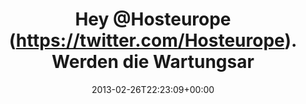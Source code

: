 ---
retweeted: false
source: <a href="http://twitter.com" rel="nofollow">Twitter Web Client</a>
entities:
  user_mentions:
  - name: Host Europe GmbH
    screen_name: Hosteurope
    indices:
    - '4'
    - '15'
    id_str: '54830923'
    id: '54830923'
  urls: []
  symbols: []
  media:
  - expanded_url: https://twitter.com/bascht/status/306529862707982336/photo/1
    indices:
    - '72'
    - '94'
    url: http://t.co/H56PSaSnSW
    media_url: http://pbs.twimg.com/media/BEEDSTxCMAA_ipz.png
    id_str: '306529862716370944'
    id: '306529862716370944'
    media_url_https: https://pbs.twimg.com/media/BEEDSTxCMAA_ipz.png
    sizes:
      thumb:
        w: '101'
        h: '101'
        resize: crop
      small:
        w: '680'
        h: '89'
        resize: fit
      large:
        w: '771'
        h: '101'
        resize: fit
      medium:
        w: '771'
        h: '101'
        resize: fit
    type: photo
    display_url: pic.twitter.com/H56PSaSnSW
  hashtags: []
display_text_range:
- '0'
- '94'
favorite_count: '0'
id_str: '306529862707982336'
truncated: false
retweet_count: '0'
id: '306529862707982336'
possibly_sensitive: false
created_at: Tue Feb 26 22:23:09 +0000 2013
favorited: false
full_text: Hey [@Hosteurope](https://twitter.com/Hosteurope). Werden die Wartungsarbeiten
  auch irgendwo angekündigt?
lang: de
extended_entities:
  media:
  - expanded_url: https://twitter.com/bascht/status/306529862707982336/photo/1
    indices:
    - '72'
    - '94'
    url: http://t.co/H56PSaSnSW
    media_url: http://pbs.twimg.com/media/BEEDSTxCMAA_ipz.png
    id_str: '306529862716370944'
    id: '306529862716370944'
    media_url_https: https://pbs.twimg.com/media/BEEDSTxCMAA_ipz.png
    sizes:
      thumb:
        w: '101'
        h: '101'
        resize: crop
      small:
        w: '680'
        h: '89'
        resize: fit
      large:
        w: '771'
        h: '101'
        resize: fit
      medium:
        w: '771'
        h: '101'
        resize: fit
    type: photo
    display_url: pic.twitter.com/H56PSaSnSW
tags:
- pesos/twitter
date: '2013-02-26T22:23:09+00:00'
src: https://twitter.com/bascht/status/306529862707982336
original_url: https://twitter.com/bascht/status/306529862707982336
type: twitter_tweet
media_url: https://img.bascht.com/twitter/pbs.twimg.com/media/BEEDSTxCMAA_ipz.png
text: Hey [@Hosteurope](https://twitter.com/Hosteurope). Werden die Wartungsarbeiten
  auch irgendwo angekündigt?
title: Hey @Hosteurope (https://twitter.com/Hosteurope). Werden die Wartungsar

---